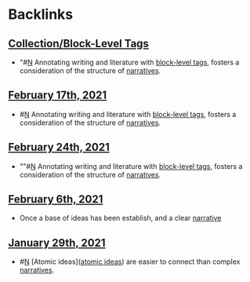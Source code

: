 
# Backlinks
## [Collection/Block-Level Tags](<Collection/Block-Level Tags.md>)
- "#[N](<N.md>) Annotating writing and literature with [block-level tags](<block-level tags.md>), fosters a consideration of the structure of [narratives](<narratives.md>).

## [February 17th, 2021](<February 17th, 2021.md>)
- #[N](<N.md>) Annotating writing and literature with [block-level tags](<block-level tags.md>), fosters a consideration of the structure of [narratives](<narratives.md>).

## [February 24th, 2021](<February 24th, 2021.md>)
- ""#[N](<N.md>) Annotating writing and literature with [block-level tags](<block-level tags.md>), fosters a consideration of the structure of [narratives](<narratives.md>).

## [February 6th, 2021](<February 6th, 2021.md>)
- Once a base of ideas has been establish, and a clear [narrative]([narratives](<narratives.md>))

## [January 29th, 2021](<January 29th, 2021.md>)
- #[N](<N.md>) [Atomic ideas]([atomic ideas](<atomic ideas.md>)) are easier to connect than complex [narratives](<narratives.md>).

